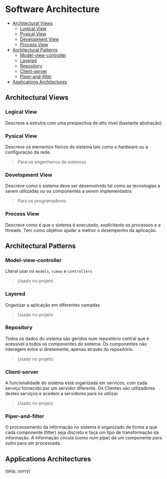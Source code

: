 # Software Architecture <!-- omit in toc -->

- [Architectural Views](#architectural-views)
  - [Logical View](#logical-view)
  - [Pysical View](#pysical-view)
  - [Development View](#development-view)
  - [Process View](#process-view)
- [Architectural Patterns](#architectural-patterns)
  - [Model-view-controller](#model-view-controller)
  - [Layered](#layered)
  - [Repository](#repository)
  - [Client-server](#client-server)
  - [Piper-and-filter](#piper-and-filter)
- [Applications Architectures](#applications-architectures)

## Architectural Views

### Logical View

Descreve a estrutra com uma prespectiva de alto nível (bastante abstração)

### Pysical View

Descreve os elementos físicos do sistema tais como o hardware ou a configuração da rede.
> Para os engenheiros de sistemas

### Development View

Descreve como o sistema deve ser desenvolvido tal como as tecnologias a serem utilizadas ou os componentes a serem implementados 
> Para os programadores

### Process View

Descreve como é que o sistema é executado, explicitanto os processos e a threads.
Tem como objetivo ajudar a melhor o desempenho da aplicação.

## Architectural Patterns

### Model-view-controller

Literal usar os `models`, `views` e `controllers`
> Usado no projeto

### Layered

Organizar a aplicação em diferentes camadas
> Usado no projeto

### Repository

Todos os dados do sistema são geridos num repositório central que é acessível a todos os componentes do sistema. Os componentes não interagem entre si diretamente, apenas através do repositório.
> Usado no projeto

### Client-server

A funcionalidade do sistema está organizada em serviços, com cada serviço fornecido por um servidor diferente. Os Clientes são utilizadores destes serviços e acedem a servidores para os utilizar.
> Usado no projeto

### Piper-and-filter

O processamento da informação no sistema é organizado de forma a que cada componente (filter) seja discreto e faça um tipo de transformação da informação. A informação circula (como num pipe) de um componente para outro para ser processada.

## Applications Architectures

(skip, sorry)